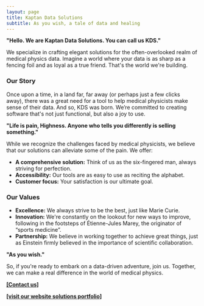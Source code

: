 ```yaml
---
layout: page
title: Kaptan Data Solutions
subtitle: As you wish, a tale of data and healing
---
```


**"Hello. We are Kaptan Data Solutions. You can call us KDS."**

We specialize in crafting elegant solutions for the often-overlooked realm of medical physics data. Imagine a world where your data is as sharp as a fencing foil and as loyal as a true friend. That's the world we're building. 

### Our Story

Once upon a time, in a land far, far away (or perhaps just a few clicks away), there was a great need for a tool to help medical physicists make sense of their data. And so, KDS was born. We’re committed to creating software that's not just functional, but also a joy to use.

**"Life is pain, Highness. Anyone who tells you differently is selling something."** 

While we recognize the challenges faced by medical physicists, we believe that our solutions can alleviate some of the pain. We offer:

* **A comprehensive solution:** Think of us as the six-fingered man, always striving for perfection.
* **Accessibility:** Our tools are as easy to use as reciting the alphabet.
* **Customer focus:** Your satisfaction is our ultimate goal.

### Our Values

* **Excellence:** We always strive to be the best, just like Marie Curie.
* **Innovation:** We're constantly on the lookout for new ways to improve, following in the footsteps of Étienne-Jules Marey, the originator of “sports medicine”.
* **Partnership:** We believe in working together to achieve great things, just as Einstein firmly believed in the importance of scientific collaboration.

**"As you wish."**

So, if you're ready to embark on a data-driven adventure, join us. Together, we can make a real difference in the world of medical physics.



**[[Contact us]](kaptandatasolutions@gmail.com)** 

**[[visit our website solutions portfolio]](https://www.assistant-physicien.fr/)** 
